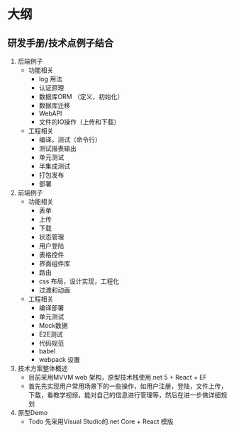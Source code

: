 # 大纲

## 研发手册/技术点例子结合
1. 后端例子
    - 功能相关
        - log 用法
        - 认证原理
        - 数据库ORM （定义，初始化）
        - 数据库迁移
        - WebAPI
        - 文件的IO操作（上传和下载）
    - 工程相关
        - 编译，测试（命令行）
        - 测试报表输出
        - 单元测试
        - 半集成测试
        - 打包发布
        - 部署
2. 前端例子
    - 功能相关
        - 表单
	    - 上传
	    - 下载
        - 状态管理
		- 用户登陆
		- 表格控件
		- 界面组件库
		- 路由
		- css 布局，设计实现，工程化
		- 过渡和动画
    - 工程相关
        - 编译部署
        - 单元测试
        - Mock数据
        - E2E测试
        - 代码规范
        - babel 
        - webpack 设置
2. 技术方案整体概述 
    - 目前采用MVVM web 架构，原型技术栈使用.net 5 + React + EF 
    - 首先先实现用户常用场景下的一些操作，如用户注册，登陆，文件上传，下载，看教学视频，能对自己的信息进行管理等，然后在进一步做详细规划
3. 原型Demo
    - Todo 先采用Visual Studio的.net Core + React 模版

